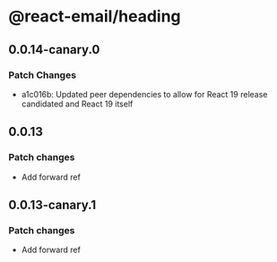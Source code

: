 # @react-email/heading

## 0.0.14-canary.0

### Patch Changes

- a1c016b: Updated peer dependencies to allow for React 19 release candidated and React 19 itself

## 0.0.13

### Patch changes

- Add forward ref

## 0.0.13-canary.1

### Patch changes

- Add forward ref
